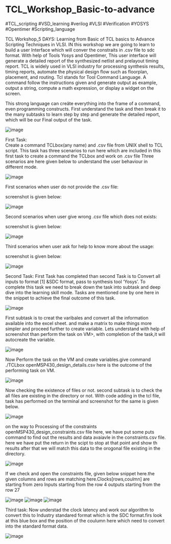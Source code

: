 # TCL_Workshop_Basic-to-advance
#TCL_scripting #VSD_learning #verilog #VLSI #Verification #YOSYS #Opentimer #Scripting_language

TCL Workshop_5 DAYS: Learning from  Basic of TCL basics to Advance Scripting Techniques in VLSI. IN this workshop we are going to learn to build a user Interface which will conver the constraits in .csv file to sdc format. With help of Tools Yosys and Opentimer, This user interface will generate a detailed report of the synthesized netlist and prelayout timing report.
TCL is widely used in VLSI industry for processing synthesis results, timing reports, automate the physical design flow such as floorplan, placement, and routing. 
Tcl stands for Tool Command Language. A command follow the instructions given and generate output as example, output a string, compute a math expression, or display a widget on the screen.

This strong language can creäte everything into the frame of a command, even programming constructs.
First understand the task and then break it to the many subtasks to learn step by step and generate the detailed report, which will be our Final output of the task. 

![image](https://github.com/Reshusaini/TCL_Workshop_Basic-to-advance/assets/111287601/daeeb09f-1bcc-43b7-bfbb-ece2eb4332a3)

First Task:  
Create a command TCLbox(any name) and .csv file from UNIX shell to TCL script. 
This task has three scenarios to run here which are included in this first task to create a command the TCLbox and work on .csv file
Three scenarios are here given below to understand the user behaviour in different mode.

![image](https://github.com/Reshusaini/TCL_Workshop_Basic-to-advance/assets/111287601/69e780c4-59f9-48c9-8391-603631d3a4c3)

First scenarios when user do not provide the .csv file:

screenshot is given below:

![image](https://github.com/Reshusaini/TCL_Workshop_Basic-to-advance/assets/111287601/42f1aadd-1cd2-414b-9d40-2c0a2c644cd6)

Second scenarios when user give wrong  .csv file which does not exists:

screenshot is given below:

![image](https://github.com/Reshusaini/TCL_Workshop_Basic-to-advance/assets/111287601/2e28991f-e645-4e3c-96ce-23236d3e2daa)

Third scenarios when user ask for help to know more about the usage:

screenshot is given below:

![image](https://github.com/Reshusaini/TCL_Workshop_Basic-to-advance/assets/111287601/f2af7b74-80bc-4428-89d4-663d9ad5be58)

Second Task:
First Task has completed than second Task is to Convert all inputs to format [1] &SDC format, pass to synthesis tool ‘Yosys’. To complete this task we need to break down the task into subtask and deep dive into the learning skill mode.  Tasks are mentioned one by one here in the snippet to achieve the final outcome of this task.

![image](https://github.com/Reshusaini/TCL_Workshop_Basic-to-advance/assets/111287601/68c95ac5-a03c-42b2-9cda-5f978c3b8f31)

First subtask is to creat the varibales and convert all the information available into the excel sheet. and make a matrix to make things more simpler and proceed further to create variable. 
Lets understand with help of screenshot than perform the task on VM>, with completion of the task,it will autocreate the variable. 

![image](https://github.com/Reshusaini/TCL_Workshop_Basic-to-advance/assets/111287601/27004ff0-361f-46b0-8097-7a4e408c20f3)

Now Perform the task on the VM and create variables.give command ./TCLbox openMSP430_design_details.csv
here is the outcome of the  performing task on VM.

![image](https://github.com/Reshusaini/TCL_Workshop_Basic-to-advance/assets/111287601/5eb76eab-33fc-488b-a7e6-8dbca88589ca)

Now checking the existence of files or not. second subtask is to check the all files are existing in the directory or not. With code adding in the tcl file, task has performed on  the terminal and screenshot for the same is given below.

![image](https://github.com/Reshusaini/TCL_Workshop_Basic-to-advance/assets/111287601/a6843d5c-ea73-4e2f-908b-d44a29e9bb83)

on the way to Processing of the constraints openMSP430_design_constraints.csv file here, we have put some puts command to find out the results and data avaiavle in the constraints.csv file. here we have put the return in the scipt to stop at that point and show th results after that we will match this data to the orogonal file existing in the directory. 

![image](https://github.com/Reshusaini/TCL_Workshop_Basic-to-advance/assets/111287601/c7feca7c-8e83-48aa-bc51-8ada6b12a476)

If we check and open the constraints file, given below snippet here.the given columns and rows are matching here.Clocks[rows,coulmn] are starting from zero
Inputs starting from the row 4
outputs starting from the row 27

![image](https://github.com/Reshusaini/TCL_Workshop_Basic-to-advance/assets/111287601/23304ef5-9cd3-41fe-9af6-1d8c33c32b63)
![image](https://github.com/Reshusaini/TCL_Workshop_Basic-to-advance/assets/111287601/de62b37b-1e0e-4b88-913f-a7f2dc7ebfe8)
![image](https://github.com/Reshusaini/TCL_Workshop_Basic-to-advance/assets/111287601/29b0b05a-20ce-4039-a2a0-a0491dc314a1)

Third task:
Now understad the clock latency and  work our algorithm to convert this to Industry standared format which is the SDC format.firs look at this blue box and the position of the coulumn here which need to convert into the standard format data.

![image](https://github.com/Reshusaini/TCL_Workshop_Basic-to-advance/assets/111287601/17735390-074e-4d8e-8f7c-78debbc7dbd4)













